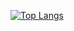 [![Top Langs](https://github-readme-stats.vercel.app/api/top-langs/?username=AzimSofi&layout=compact)](https://github.com/AzimSofi/github-readme-stats)

